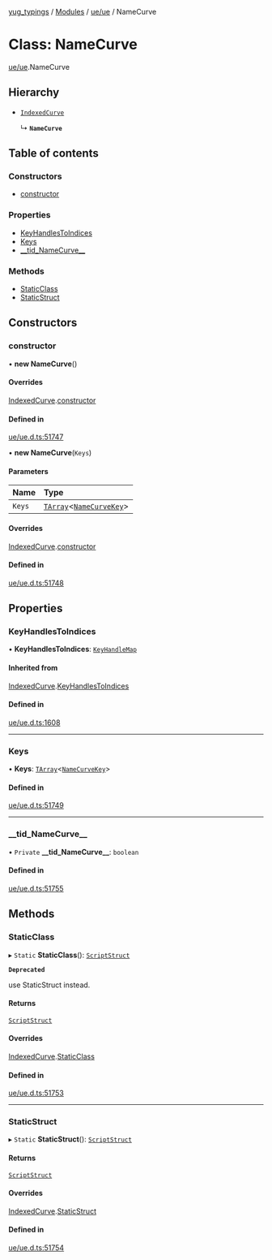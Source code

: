 [yug_typings](../README.md) / [Modules](../modules.md) / [ue/ue](../modules/ue_ue.md) / NameCurve

# Class: NameCurve

[ue/ue](../modules/ue_ue.md).NameCurve

## Hierarchy

- [`IndexedCurve`](ue_ue.IndexedCurve.md)

  ↳ **`NameCurve`**

## Table of contents

### Constructors

- [constructor](ue_ue.NameCurve.md#constructor)

### Properties

- [KeyHandlesToIndices](ue_ue.NameCurve.md#keyhandlestoindices)
- [Keys](ue_ue.NameCurve.md#keys)
- [\_\_tid\_NameCurve\_\_](ue_ue.NameCurve.md#__tid_namecurve__)

### Methods

- [StaticClass](ue_ue.NameCurve.md#staticclass)
- [StaticStruct](ue_ue.NameCurve.md#staticstruct)

## Constructors

### constructor

• **new NameCurve**()

#### Overrides

[IndexedCurve](ue_ue.IndexedCurve.md).[constructor](ue_ue.IndexedCurve.md#constructor)

#### Defined in

[ue/ue.d.ts:51747](https://github.com/YugMetaverse/yug_typings/blob/25cad34/ue/ue.d.ts#L51747)

• **new NameCurve**(`Keys`)

#### Parameters

| Name | Type |
| :------ | :------ |
| `Keys` | [`TArray`](../interfaces/ue_puerts.TArray.md)<[`NameCurveKey`](ue_ue.NameCurveKey.md)\> |

#### Overrides

[IndexedCurve](ue_ue.IndexedCurve.md).[constructor](ue_ue.IndexedCurve.md#constructor)

#### Defined in

[ue/ue.d.ts:51748](https://github.com/YugMetaverse/yug_typings/blob/25cad34/ue/ue.d.ts#L51748)

## Properties

### KeyHandlesToIndices

• **KeyHandlesToIndices**: [`KeyHandleMap`](ue_ue.KeyHandleMap.md)

#### Inherited from

[IndexedCurve](ue_ue.IndexedCurve.md).[KeyHandlesToIndices](ue_ue.IndexedCurve.md#keyhandlestoindices)

#### Defined in

[ue/ue.d.ts:1608](https://github.com/YugMetaverse/yug_typings/blob/25cad34/ue/ue.d.ts#L1608)

___

### Keys

• **Keys**: [`TArray`](../interfaces/ue_puerts.TArray.md)<[`NameCurveKey`](ue_ue.NameCurveKey.md)\>

#### Defined in

[ue/ue.d.ts:51749](https://github.com/YugMetaverse/yug_typings/blob/25cad34/ue/ue.d.ts#L51749)

___

### \_\_tid\_NameCurve\_\_

• `Private` **\_\_tid\_NameCurve\_\_**: `boolean`

#### Defined in

[ue/ue.d.ts:51755](https://github.com/YugMetaverse/yug_typings/blob/25cad34/ue/ue.d.ts#L51755)

## Methods

### StaticClass

▸ `Static` **StaticClass**(): [`ScriptStruct`](ue_ue.ScriptStruct.md)

**`Deprecated`**

use StaticStruct instead.

#### Returns

[`ScriptStruct`](ue_ue.ScriptStruct.md)

#### Overrides

[IndexedCurve](ue_ue.IndexedCurve.md).[StaticClass](ue_ue.IndexedCurve.md#staticclass)

#### Defined in

[ue/ue.d.ts:51753](https://github.com/YugMetaverse/yug_typings/blob/25cad34/ue/ue.d.ts#L51753)

___

### StaticStruct

▸ `Static` **StaticStruct**(): [`ScriptStruct`](ue_ue.ScriptStruct.md)

#### Returns

[`ScriptStruct`](ue_ue.ScriptStruct.md)

#### Overrides

[IndexedCurve](ue_ue.IndexedCurve.md).[StaticStruct](ue_ue.IndexedCurve.md#staticstruct)

#### Defined in

[ue/ue.d.ts:51754](https://github.com/YugMetaverse/yug_typings/blob/25cad34/ue/ue.d.ts#L51754)
